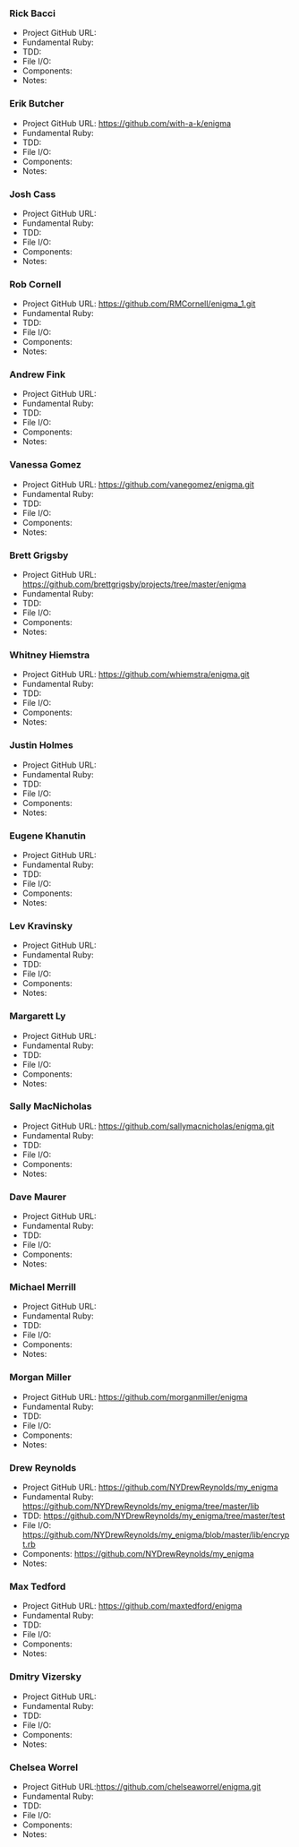 ### Rick Bacci

* Project GitHub URL:
* Fundamental Ruby:
* TDD:
* File I/O:
* Components:
* Notes:

### Erik Butcher

* Project GitHub URL: https://github.com/with-a-k/enigma
* Fundamental Ruby:
* TDD:
* File I/O:
* Components:
* Notes:

### Josh Cass

* Project GitHub URL:
* Fundamental Ruby:
* TDD:
* File I/O:
* Components:
* Notes:

### Rob Cornell

* Project GitHub URL: https://github.com/RMCornell/enigma_1.git
* Fundamental Ruby:
* TDD:
* File I/O:
* Components:
* Notes:

### Andrew Fink

* Project GitHub URL:
* Fundamental Ruby:
* TDD:
* File I/O:
* Components:
* Notes:

### Vanessa Gomez

* Project GitHub URL: https://github.com/vanegomez/enigma.git
* Fundamental Ruby:
* TDD:
* File I/O:
* Components:
* Notes:

### Brett Grigsby

* Project GitHub URL: https://github.com/brettgrigsby/projects/tree/master/enigma
* Fundamental Ruby:
* TDD:
* File I/O:
* Components:
* Notes:

### Whitney Hiemstra

* Project GitHub URL: https://github.com/whiemstra/enigma.git
* Fundamental Ruby:
* TDD:
* File I/O:
* Components:
* Notes:

### Justin Holmes

* Project GitHub URL:
* Fundamental Ruby:
* TDD:
* File I/O:
* Components:
* Notes:

### Eugene Khanutin

* Project GitHub URL:
* Fundamental Ruby:
* TDD:
* File I/O:
* Components:
* Notes:

### Lev Kravinsky

* Project GitHub URL:
* Fundamental Ruby:
* TDD:
* File I/O:
* Components:
* Notes:

### Margarett Ly

* Project GitHub URL:
* Fundamental Ruby:
* TDD:
* File I/O:
* Components:
* Notes:

### Sally MacNicholas

* Project GitHub URL: https://github.com/sallymacnicholas/enigma.git
* Fundamental Ruby:
* TDD:
* File I/O:
* Components:
* Notes:

### Dave Maurer

* Project GitHub URL:
* Fundamental Ruby:
* TDD:
* File I/O:
* Components:
* Notes:

### Michael Merrill

* Project GitHub URL:
* Fundamental Ruby:
* TDD:
* File I/O:
* Components:
* Notes:

### Morgan Miller

* Project GitHub URL: https://github.com/morganmiller/enigma
* Fundamental Ruby:
* TDD:
* File I/O:
* Components:
* Notes:

### Drew Reynolds

* Project GitHub URL: https://github.com/NYDrewReynolds/my_enigma
* Fundamental Ruby: https://github.com/NYDrewReynolds/my_enigma/tree/master/lib
* TDD: https://github.com/NYDrewReynolds/my_enigma/tree/master/test
* File I/O: https://github.com/NYDrewReynolds/my_enigma/blob/master/lib/encrypt.rb
* Components: https://github.com/NYDrewReynolds/my_enigma
* Notes: 

### Max Tedford

* Project GitHub URL: https://github.com/maxtedford/enigma
* Fundamental Ruby:
* TDD:
* File I/O:
* Components:
* Notes:

### Dmitry Vizersky

* Project GitHub URL:
* Fundamental Ruby:
* TDD:
* File I/O:
* Components:
* Notes:

### Chelsea Worrel

* Project GitHub URL:https://github.com/chelseaworrel/enigma.git
* Fundamental Ruby:
* TDD:
* File I/O:
* Components:
* Notes:

